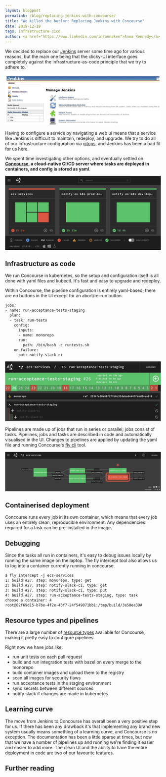 ```yaml
---
layout: blogpost
permalink: /blog/replacing-jenkins-with-concourse/
title: "We killed the butler: Replacing Jenkins with Concourse"
date: 2019-12-19
tags: infrastructure cicd
author: <a href="https://www.linkedin.com/in/annaken">Anna Kennedy</a>
---
```


We decided to replace our [Jenkins](https://jenkins.io/) server some time ago for various reasons, but the main one being that the clicky-UI interface goes completely against the infrastructure-as-code principle that we try to adhere to.

![Jenkins](/img/blog/jenkins-to-concourse/jenkins.png)

Having to configure a service by navigating a web ui means that a service like Jenkins is difficult to maintain, redeploy, and upgrade. We try to do all of our infrastructure configuration via [gitops](https://www.gitops.tech/), and Jenkins has been a bad fit for us here.

We spent time investigating other options, and eventually settled on **[Concourse](https://concourse-ci.org/), a cloud-native CI/CD server where tasks are deployed in containers, and config is stored as yaml**.

![Concourse home](/img/blog/jenkins-to-concourse/concourse_home.png)


## Infrastructure as code

We run Concourse in kubernetes, so the setup and configuration itself is all done with yaml files and kubectl. It's fast and easy to upgrade and redeploy.

Within Concourse, the pipeline configuration is entirely yaml-based; there are no buttons in the UI except for an abort/re-run button.

```
jobs:
- name: run-acceptance-tests-staging
  plan:
  - task: run-tests
    config:
      inputs:
      - name: monorepo
      run:
        path: /bin/bash -c runtests.sh
    on_failure:
      put: notify-slack-ci
```

![Concourse task](/img/blog/jenkins-to-concourse/concourse_task.png)

Pipelines are made up of jobs that run in series or parallel; jobs consist of tasks.
Pipelines, jobs and tasks are described in code and automatically visualised in the UI.
Changes to pipelines are applied by updating the yaml file and running Concourse's [fly cli](https://concourse-ci.org/fly.html) tool.

![Concourse pipeline](/img/blog/jenkins-to-concourse/concourse_pipeline.png)


## Containerised deployment

Concourse runs every job in its own container, which means that every job uses an entirely clean, reproducible environment. Any dependencies required for a task can be pre-installed in the image.

## Debugging

Since the tasks all run in containers, it's easy to debug issues locally by running the same image on the laptop. The fly intercept tool also allows us to log into a container currently running in concourse.

```
$ fly intercept -j ecs-services
1: build #27, step: monorepo, type: get
2: build #27, step: notify-slack-ci, type: get
3: build #27, step: notify-slack-ci, type: put
4: build #27, step: run-acceptance-tests-staging, type: task
choose a container: 4
root@02f69d15-b7be-4f2e-43f7-24f549071bb1:/tmp/build/3a58ea39#

```

## Resource types and pipelines

There are a large number of [resource types](https://github.com/concourse/concourse/wiki/Resource-Types) available for Concourse, making it pretty easy to configure pipelines.

Right now we have jobs like:

* run unit tests on each pull request
* build and run integration tests with bazel on every merge to the monorepo
* build container images and upload them to the registry
* scan all images for security flaws
* run acceptance tests in the staging environment
* sync secrets between different sources
* notify slack if changes are made in kubernetes

## Learning curve

The move from Jenkins to Concourse has overall been a very positive step for us. If there has been any drawback it's that implementing any brand new system usually means something of a learning curve, and Concourse is no exception.
The documentation has been a little sparse at times, but now that we have a number of pipelines up and running we're finding it easier and easier to add more. The clean UI and the ability to have the entire deployment in code are two of our favourite features.

## Further reading

[](https://content.pivotal.io/blog/the-making-of-a-cloud-native-ci-cd-tool-the-concourse-journey)
